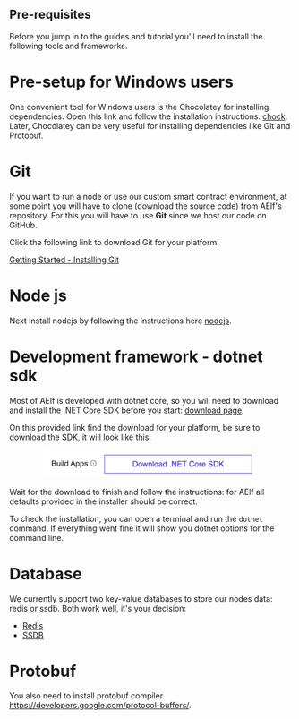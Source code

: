
## Pre-requisites 

Before you jump in to the guides and tutorial you'll need to install the following tools and frameworks.

# Pre-setup for Windows users

One convenient tool for Windows users is the Chocolatey for installing dependencies. Open this link and follow the installation instructions: [chock](https://chocolatey.org/install). Later, Chocolatey can be very useful for installing dependencies like Git and Protobuf.


# Git

If you want to run a node or use our custom smart contract environment, at some point you will have to clone (download the source code) from AElf's repository. For this you will have to use **Git** since we host our code on GitHub.

Click the following link to download Git for your platform:

[Getting Started - Installing Git](https://git-scm.com/book/en/v2/Getting-Started-Installing-Git)

# Node js

Next install nodejs by following the instructions here [nodejs](https://nodejs.org/en/download/).

# Development framework - dotnet sdk

Most of AElf is developed with dotnet core, so you will need to download and install the .NET Core SDK before you start:
[download page](https://dotnet.microsoft.com/download).

On this provided link find the download for your platform, be sure to download the SDK, it will look like this: 

<p align="center">
    <img src="dotnet-sdk-dl-link.png" height="50">
</p>

Wait for the download to finish and follow the instructions: for AElf all defaults provided in the installer should be correct.

To check the installation, you can open a terminal and run the ``dotnet`` command. If everything went fine it will show you dotnet options for the command line.

# Database

We currently support two key-value databases to store our nodes data: redis or ssdb. Both work well, it's your decision:
- [Redis](https://redis.io/)
- [SSDB](http://ssdb.io/?lang=en) 

# Protobuf

You also need to install protobuf compiler https://developers.google.com/protocol-buffers/.

